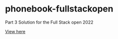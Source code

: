 # phonebook-fullstackopen

Part 3 Solution for the Full Stack open 2022

[View here](https://phonebook-fullstackopen2022.herokuapp.com/)
